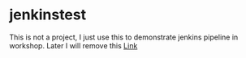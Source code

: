 # jenkinstest

This is not a project, I just use this to demonstrate jenkins pipeline in workshop. Later I will remove this
[Link](/jest.int.json)
